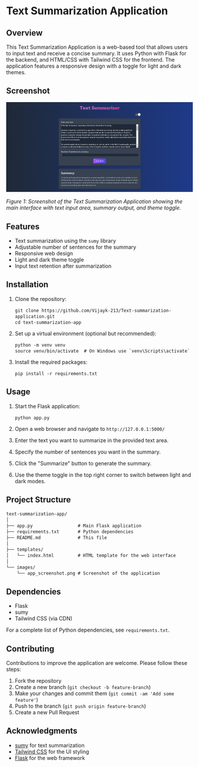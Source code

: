 # Text Summarization Application

## Overview

This Text Summarization Application is a web-based tool that allows users to input text and receive a concise summary. It uses Python with Flask for the backend, and HTML/CSS with Tailwind CSS for the frontend. The application features a responsive design with a toggle for light and dark themes.

## Screenshot

![Text Summarization App Screenshot](./image.png)

*Figure 1: Screenshot of the Text Summarization Application showing the main interface with text input area, summary output, and theme toggle.*

## Features

- Text summarization using the `sumy` library
- Adjustable number of sentences for the summary
- Responsive web design
- Light and dark theme toggle
- Input text retention after summarization

## Installation

1. Clone the repository:
   ```
   git clone https://github.com/Vijayk-213/Text-summarization-application.git
   cd text-summarization-app
   ```

2. Set up a virtual environment (optional but recommended):
   ```
   python -m venv venv
   source venv/bin/activate  # On Windows use `venv\Scripts\activate`
   ```

3. Install the required packages:
   ```
   pip install -r requirements.txt
   ```

## Usage

1. Start the Flask application:
   ```
   python app.py
   ```

2. Open a web browser and navigate to `http://127.0.0.1:5000/`

3. Enter the text you want to summarize in the provided text area.

4. Specify the number of sentences you want in the summary.

5. Click the "Summarize" button to generate the summary.

6. Use the theme toggle in the top right corner to switch between light and dark modes.

## Project Structure

```
text-summarization-app/
│
├── app.py                 # Main Flask application
├── requirements.txt       # Python dependencies
├── README.md              # This file
│
├── templates/
│   └── index.html         # HTML template for the web interface
│
└── images/
    └── app_screenshot.png # Screenshot of the application
```

## Dependencies

- Flask
- sumy
- Tailwind CSS (via CDN)

For a complete list of Python dependencies, see `requirements.txt`.

## Contributing

Contributions to improve the application are welcome. Please follow these steps:

1. Fork the repository
2. Create a new branch (`git checkout -b feature-branch`)
3. Make your changes and commit them (`git commit -am 'Add some feature'`)
4. Push to the branch (`git push origin feature-branch`)
5. Create a new Pull Request



## Acknowledgments

- [sumy](https://github.com/miso-belica/sumy) for text summarization
- [Tailwind CSS](https://tailwindcss.com/) for the UI styling
- [Flask](https://flask.palletsprojects.com/) for the web framework